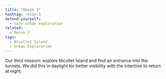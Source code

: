 ```yaml
---
title: "Recon 3"
hashtag: recon-3
defend-yourself:
  - safe urban exploration
related:
  - Recon 2
tags:
  - Nicollet Island
  - Urban Exploration
---
```

Our third mission: explore Nicollet Island and find an entrance into the tunnels. We did this in daylight for better visibility with the intention to return at night.